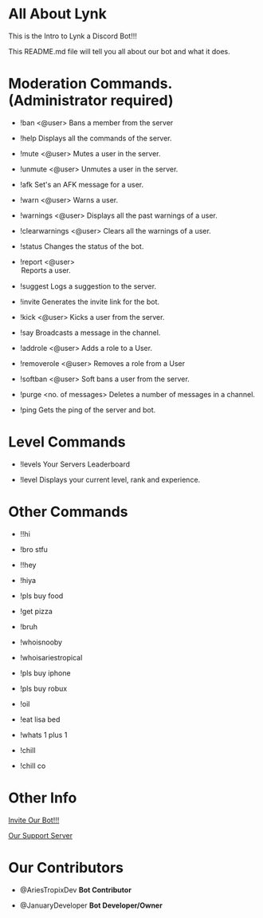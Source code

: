 # All About Lynk

This is the Intro to Lynk a Discord Bot!!!

This README.md file will tell you all about our bot and what it does.

# Moderation Commands. (Administrator required)

* !ban <@user> <reason>
Bans a member from the server

* !help
Displays all the commands of the server.

* !mute <@user>
Mutes a user in the server.

* !unmute <@user>
Unmutes a user in the server.

* !afk
Set's an AFK message for a user.

* !warn <@user>
Warns a user.

* !warnings <@user>
Displays all the past warnings of a user.

* !clearwarnings <@user>
Clears all the warnings of a user.

* !status
Changes the status of the bot.

* !report <@user> <option reason>
Reports a user.

* !suggest <suggestion>
Logs a suggestion to the server.

* !invite
Generates the invite link for the bot.

* !kick <@user>
Kicks a user from the server.

* !say <message>
Broadcasts a message in the channel.

* !addrole <@user> <role>
Adds a role to a User.

* !removerole <@user> <role>
Removes a role from a User

* !softban <@user> <reason>
Soft bans a user from the server.

* !purge <no. of messages>
Deletes a number of messages in a channel.

* !ping
Gets the ping of the server and bot.

# Level Commands

* !levels
Your Servers Leaderboard

* !level
Displays your current level, rank and experience.

# Other Commands

* !!hi

* !bro stfu

* !!hey

* !hiya

* !pls buy food

* !get pizza

* !bruh

* !whoisnooby

* !whoisariestropical

* !pls buy iphone

* !pls buy robux

* !oil

* !eat lisa bed

* !whats 1 plus 1

* !chill

* !chill co

# Other Info
 
<a class="btn" href="https://discord.com/api/oauth2/authorize?client_id=806171741486972949&permissions=8&scope=bot
" role="button">Invite Our Bot!!!</a>

<a class="btn" href="https://discord.gg/j4PvgHEYBP" role="button">Our Support Server</a>
# Our Contributors

* @AriesTropixDev **Bot Contributor**

* @JanuaryDeveloper **Bot Developer/Owner**

